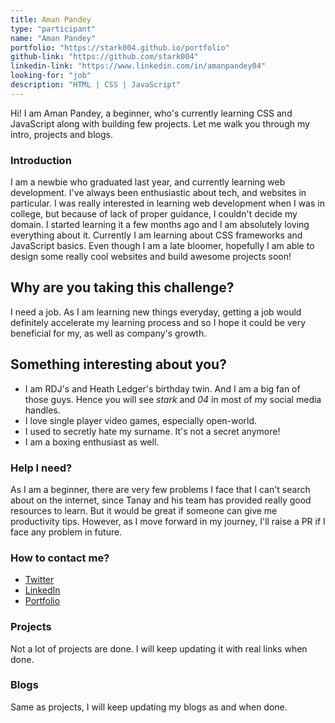 ```yaml
---
title: Aman Pandey
type: "participant"
name: "Aman Pandey"
portfolio: "https://stark004.github.io/portfolio"
github-link: "https://github.com/stark004"
linkedin-link: "https://www.linkedin.com/in/amanpandey04"
looking-for: "job"
description: "HTML | CSS | JavaScript"
---
```


Hi! I am Aman Pandey, a beginner, who's currently learning CSS and JavaScript along with building few projects. Let me walk you through my intro, projects and blogs.

### Introduction

I am a newbie who graduated last year, and currently learning web development. I've always been enthusiastic about tech, and websites in particular. I was really interested in learning web development when I was in college, but because of lack of proper guidance, I couldn't decide my domain. I started learning it a few months ago and I am absolutely loving everything about it. Currently I am learning about CSS frameworks and JavaScript basics. Even though I am a late bloomer, hopefully I am able to design some really cool websites and build awesome projects soon!

## Why are you taking this challenge?

I need a job.
As I am learning new things everyday, getting a job would definitely accelerate my learning process and so I hope it could be very beneficial for my, as well as company's growth.

## Something interesting about you?

- I am RDJ's and Heath Ledger's birthday twin. And I am a big fan of those guys. Hence you will see _stark_ and _04_ in most of my social media handles.
- I love single player video games, especially open-world.
- I used to secretly hate my surname. It's not a secret anymore!
- I am a boxing enthusiast as well.

### Help I need?

As I am a beginner, there are very few problems I face that I can't search about on the internet, since Tanay and his team has provided really good resources to learn. But it would be great if someone can give me productivity tips. However, as I move forward in my journey, I'll raise a PR if I face any problem in future.

### How to contact me?

- [Twitter](https://www.twitter.com/Stark__04)
- [LinkedIn](https://www.linkedin.com/in/amanpandey04)
- [Portfolio](https://stark004.github.io/portfolio)

### Projects

Not a lot of projects are done. I will keep updating it with real links when done.

### Blogs

Same as projects, I will keep updating my blogs as and when done.
